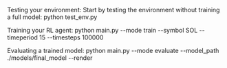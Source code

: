 Testing your environment:
Start by testing the environment without training a full model:
python test_env.py

Training your RL agent:
python main.py --mode train --symbol SOL --timeperiod 15 --timesteps 100000

Evaluating a trained model:
python main.py --mode evaluate --model_path ./models/final_model --render